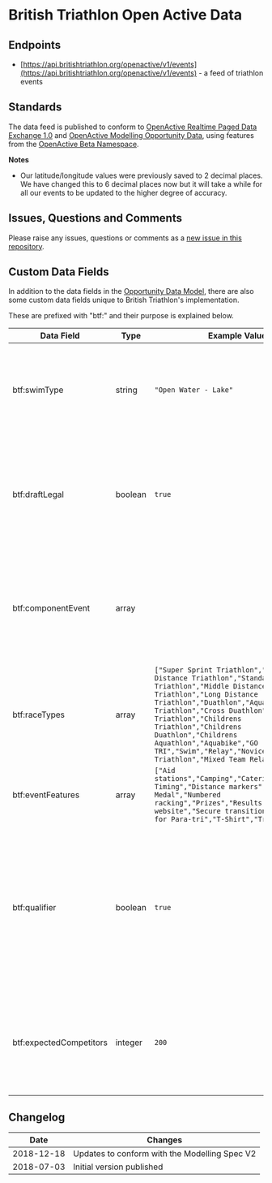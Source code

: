 # British Triathlon Open Active Data

## Endpoints
- [https://api.britishtriathlon.org/openactive/v1/events](https://api.britishtriathlon.org/openactive/v1/events) - a feed of triathlon events

## Standards
The data feed is published to conform to [OpenActive Realtime Paged Data Exchange 1.0](https://www.openactive.io/realtime-paged-data-exchange/1.0/) and [OpenActive Modelling Opportunity Data](https://www.openactive.io/modelling-opportunity-data/), using features from the [OpenActive Beta Namespace](https://www.openactive.io/ns-beta/).

**Notes**
- Our latitude/longitude values were previously saved to 2 decimal places. We have changed this to 6 decimal places now but it will take a while for all our events to be updated to the higher degree of accuracy.

## Issues, Questions and Comments
Please raise any issues, questions or comments as a [new issue in this repository](https://github.com/britishtriathlon/openactive/issues).

## Custom Data Fields 
In addition to the data fields in the [Opportunity Data Model](https://www.openactive.io/modelling-opportunity-data/), there are also some custom data fields unique to British Triathlon's implementation.

These are prefixed with "btf:" and their purpose is explained below.

| Data Field | Type | Example Value | Description |
| ---------- | ---- |-------------- | ----------- |
| btf:swimType | string | `"Open Water - Lake"` | The type of swim that is taking place. Only appears for events which have a swim stage. |
| btf:draftLegal | boolean | `true` | Whether the cycle leg of the event is draft-legal. If false, the field is not shown and so the event is draft-illegal |
| btf:componentEvent | array |  | Contains `Event` objects which are the individual stages within a race. See [github proposal](https://github.com/openactive/modelling-opportunity-data/issues/102) |
| btf:raceTypes | array | `["Super Sprint Triathlon","Sprint Distance Triathlon","Standard Distance Triathlon","Middle Distance Triathlon","Long Distance Triathlon","Duathlon","Aquathlon","Cross Triathlon","Cross Duathlon","Winter Triathlon","Childrens Triathlon","Childrens Duathlon","Childrens Aquathlon","Aquabike","GO TRI","Swim","Relay","Novice Triathlon","Mixed Team Relay"]` | Details what races are available within the event |
| btf:eventFeatures | array |`["Aid stations","Camping","Catering","Chip Timing","Distance markers","Finishers Medal","Numbered racking","Prizes","Results on website","Secure transition","Suitable for Para-tri","T-Shirt","Traffic free"]` | Specific features which are available at the event |
| btf:qualifier | boolean | `true` | Whether the event contains a Great Britain Age-Group Team qualifying race. If false, the field is not shown and so the event does not contain a qualifier |
| btf:expectedCompetitors | integer | `200` | Shows the estimated number of participants an organiser expects in their event. See [github proposal](https://github.com/openactive/modelling-opportunity-data/issues/105) |

## Changelog
| Date | Changes |
|---|---|
| 2018-12-18 | Updates to conform with the Modelling Spec V2 |
| 2018-07-03 | Initial version published |

